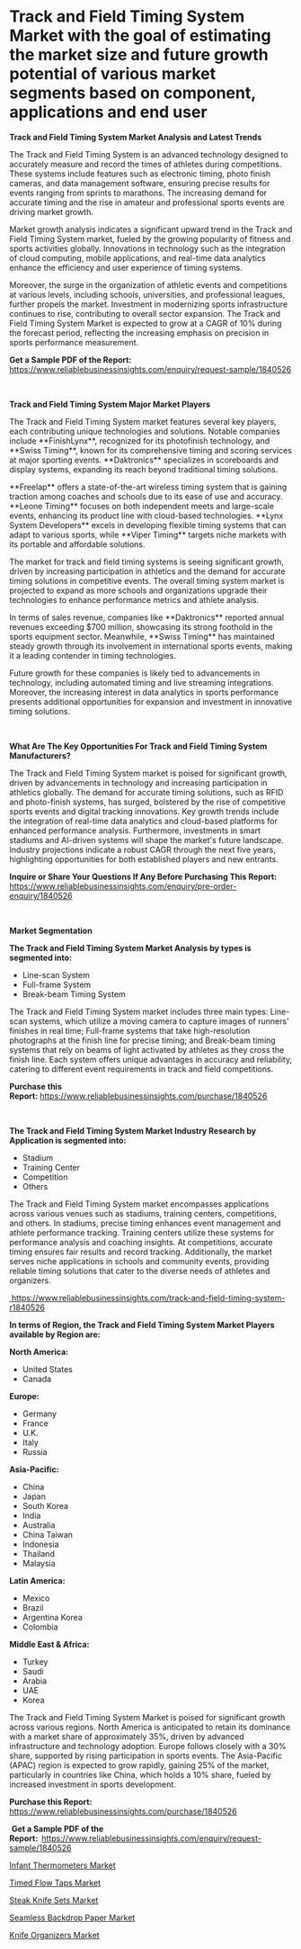 <p><h1>Track and Field Timing System Market with the goal of estimating the market size and future growth potential of various market segments based on component, applications and end user</h1></p><p><strong>Track and Field Timing System Market Analysis and Latest Trends</strong></p>
<p><p>The Track and Field Timing System is an advanced technology designed to accurately measure and record the times of athletes during competitions. These systems include features such as electronic timing, photo finish cameras, and data management software, ensuring precise results for events ranging from sprints to marathons. The increasing demand for accurate timing and the rise in amateur and professional sports events are driving market growth.</p><p>Market growth analysis indicates a significant upward trend in the Track and Field Timing System market, fueled by the growing popularity of fitness and sports activities globally. Innovations in technology such as the integration of cloud computing, mobile applications, and real-time data analytics enhance the efficiency and user experience of timing systems. </p><p>Moreover, the surge in the organization of athletic events and competitions at various levels, including schools, universities, and professional leagues, further propels the market. Investment in modernizing sports infrastructure continues to rise, contributing to overall sector expansion. The Track and Field Timing System Market is expected to grow at a CAGR of 10% during the forecast period, reflecting the increasing emphasis on precision in sports performance measurement.</p></p>
<p><strong>Get a Sample PDF of the Report:&nbsp;</strong> <a href="https://www.reliablebusinessinsights.com/enquiry/request-sample/1840526?utm_campaign=63&utm_medium=2&utm_source=Github&utm_content=ia&utm_term=05042025&utm_id=track-and-field-timing-system">https://www.reliablebusinessinsights.com/enquiry/request-sample/1840526</a></p>
<p>&nbsp;</p>
<p><strong>Track and Field Timing System Major Market Players</strong></p>
<p><p>The Track and Field Timing System market features several key players, each contributing unique technologies and solutions. Notable companies include **FinishLynx**, recognized for its photofinish technology, and **Swiss Timing**, known for its comprehensive timing and scoring services at major sporting events. **Daktronics** specializes in scoreboards and display systems, expanding its reach beyond traditional timing solutions.</p><p>**Freelap** offers a state-of-the-art wireless timing system that is gaining traction among coaches and schools due to its ease of use and accuracy. **Leone Timing** focuses on both independent meets and large-scale events, enhancing its product line with cloud-based technologies. **Lynx System Developers** excels in developing flexible timing systems that can adapt to various sports, while **Viper Timing** targets niche markets with its portable and affordable solutions.</p><p>The market for track and field timing systems is seeing significant growth, driven by increasing participation in athletics and the demand for accurate timing solutions in competitive events. The overall timing system market is projected to expand as more schools and organizations upgrade their technologies to enhance performance metrics and athlete analysis.</p><p>In terms of sales revenue, companies like **Daktronics** reported annual revenues exceeding $700 million, showcasing its strong foothold in the sports equipment sector. Meanwhile, **Swiss Timing** has maintained steady growth through its involvement in international sports events, making it a leading contender in timing technologies.</p><p>Future growth for these companies is likely tied to advancements in technology, including automated timing and live streaming integrations. Moreover, the increasing interest in data analytics in sports performance presents additional opportunities for expansion and investment in innovative timing solutions.</p></p>
<p>&nbsp;</p>
<p><strong>What Are The Key Opportunities For Track and Field Timing System Manufacturers?</strong></p>
<p><p>The Track and Field Timing System market is poised for significant growth, driven by advancements in technology and increasing participation in athletics globally. The demand for accurate timing solutions, such as RFID and photo-finish systems, has surged, bolstered by the rise of competitive sports events and digital tracking innovations. Key growth trends include the integration of real-time data analytics and cloud-based platforms for enhanced performance analysis. Furthermore, investments in smart stadiums and AI-driven systems will shape the market's future landscape. Industry projections indicate a robust CAGR through the next five years, highlighting opportunities for both established players and new entrants.</p></p>
<p><strong>Inquire or Share Your Questions If Any Before Purchasing This Report:</strong> <a href="https://www.reliablebusinessinsights.com/enquiry/pre-order-enquiry/1840526?utm_campaign=63&utm_medium=2&utm_source=Github&utm_content=ia&utm_term=05042025&utm_id=track-and-field-timing-system">https://www.reliablebusinessinsights.com/enquiry/pre-order-enquiry/1840526</a></p>
<p>&nbsp;</p>
<p><strong>Market Segmentation</strong></p>
<p><strong>The Track and Field Timing System Market Analysis by types is segmented into:</strong></p>
<p><ul><li>Line-scan System</li><li>Full-frame System</li><li>Break-beam Timing System</li></ul></p>
<p><p>The Track and Field Timing System market includes three main types: Line-scan systems, which utilize a moving camera to capture images of runners' finishes in real time; Full-frame systems that take high-resolution photographs at the finish line for precise timing; and Break-beam timing systems that rely on beams of light activated by athletes as they cross the finish line. Each system offers unique advantages in accuracy and reliability, catering to different event requirements in track and field competitions.</p></p>
<p><strong>Purchase this Report:&nbsp;</strong><a href="https://www.reliablebusinessinsights.com/purchase/1840526?utm_campaign=63&utm_medium=2&utm_source=Github&utm_content=ia&utm_term=05042025&utm_id=track-and-field-timing-system">https://www.reliablebusinessinsights.com/purchase/1840526</a></p>
<p>&nbsp;</p>
<p><strong>The Track and Field Timing System Market Industry Research by Application is segmented into:</strong></p>
<p><ul><li>Stadium</li><li>Training Center</li><li>Competition</li><li>Others</li></ul></p>
<p><p>The Track and Field Timing System market encompasses applications across various venues such as stadiums, training centers, competitions, and others. In stadiums, precise timing enhances event management and athlete performance tracking. Training centers utilize these systems for performance analysis and coaching insights. At competitions, accurate timing ensures fair results and record tracking. Additionally, the market serves niche applications in schools and community events, providing reliable timing solutions that cater to the diverse needs of athletes and organizers.</p></p>
<p><a href="https://www.reliablebusinessinsights.com/track-and-field-timing-system-r1840526?utm_campaign=63&utm_medium=2&utm_source=Github&utm_content=ia&utm_term=05042025&utm_id=track-and-field-timing-system">&nbsp;https://www.reliablebusinessinsights.com/track-and-field-timing-system-r1840526</a></p>
<p><strong>In terms of Region, the Track and Field Timing System Market Players available by Region are:</strong></p>
<p>
    <p> <strong> North America: </strong>
        <ul>
            <li>United States</li>
            <li>Canada</li>
        </ul>
        </p> 
    <p> <strong> Europe: </strong>
        <ul>
            <li>Germany</li>
            <li>France</li>
            <li>U.K.</li>
            <li>Italy</li>
            <li>Russia</li>
        </ul>
        </p> 
    <p> <strong> Asia-Pacific: </strong>
        <ul>
            <li>China</li>
            <li>Japan</li>
            <li>South Korea</li>
            <li>India</li>
            <li>Australia</li>
            <li>China Taiwan</li>
            <li>Indonesia</li>
            <li>Thailand</li>
            <li>Malaysia</li>
        </ul>
        </p> 
    <p> <strong> Latin America: </strong>
        <ul>
            <li>Mexico</li>
            <li>Brazil</li>
            <li>Argentina Korea</li>
            <li>Colombia</li>
        </ul>
        </p> 
    <p> <strong> Middle East & Africa: </strong>
        <ul>
            <li>Turkey</li>
            <li>Saudi</li>
            <li>Arabia</li>
            <li>UAE</li>
            <li>Korea</li>
        </ul>
    </p>
    </p>
<p><p>The Track and Field Timing System Market is poised for significant growth across various regions. North America is anticipated to retain its dominance with a market share of approximately 35%, driven by advanced infrastructure and technology adoption. Europe follows closely with a 30% share, supported by rising participation in sports events. The Asia-Pacific (APAC) region is expected to grow rapidly, gaining 25% of the market, particularly in countries like China, which holds a 10% share, fueled by increased investment in sports development.</p></p>
<p><strong>Purchase this Report: </strong><a href="https://www.reliablebusinessinsights.com/purchase/1840526?utm_campaign=63&utm_medium=2&utm_source=Github&utm_content=ia&utm_term=05042025&utm_id=track-and-field-timing-system">https://www.reliablebusinessinsights.com/purchase/1840526</a></p>
<p>&nbsp;<strong>Get a Sample PDF of the Report:&nbsp;&nbsp;</strong><a href="https://www.reliablebusinessinsights.com/enquiry/request-sample/1840526?utm_campaign=63&utm_medium=2&utm_source=Github&utm_content=ia&utm_term=05042025&utm_id=track-and-field-timing-system">https://www.reliablebusinessinsights.com/enquiry/request-sample/1840526</a></p>
<p><strong></strong></p>
<p><p><a href="https://github.com/jemmysolin5k/Market-Research-Report-List-1/blob/main/infant-thermometers-market.md?utm_campaign=63&utm_medium=2&utm_source=Github&utm_content=ia&utm_term=05042025&utm_id=track-and-field-timing-system">Infant Thermometers Market</a></p><p><a href="https://github.com/rokiahgrendy/Market-Research-Report-List-1/blob/main/timed-flow-taps-market.md?utm_campaign=63&utm_medium=2&utm_source=Github&utm_content=ia&utm_term=05042025&utm_id=track-and-field-timing-system">Timed Flow Taps Market</a></p><p><a href="https://github.com/kaniselway4c/Market-Research-Report-List-1/blob/main/steak-knife-sets-market.md?utm_campaign=63&utm_medium=2&utm_source=Github&utm_content=ia&utm_term=05042025&utm_id=track-and-field-timing-system">Steak Knife Sets Market</a></p><p><a href="https://github.com/rubiogruis0p/Market-Research-Report-List-1/blob/main/seamless-backdrop-paper-market.md?utm_campaign=63&utm_medium=2&utm_source=Github&utm_content=ia&utm_term=05042025&utm_id=track-and-field-timing-system">Seamless Backdrop Paper Market</a></p><p><a href="https://github.com/steegwajma22/Market-Research-Report-List-1/blob/main/knife-organizers-market.md?utm_campaign=63&utm_medium=2&utm_source=Github&utm_content=ia&utm_term=05042025&utm_id=track-and-field-timing-system">Knife Organizers Market</a></p></p>
